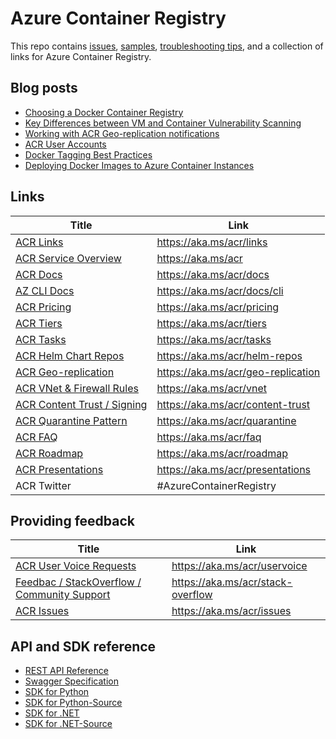 # Azure Container Registry

This repo contains [issues](https://github.com/Azure/acr/issues), [samples](./docs), [troubleshooting tips](./docs/Troubleshooting%20Guide.md), and a collection of links for Azure Container Registry.

## Blog posts

* [Choosing a Docker Container Registry](https://stevelasker.blog/2018/11/14/choosing-a-docker-container-registry/)
* [Key Differences between VM and Container Vulnerability Scanning](https://stevelasker.blog/2018/06/27/key-differences-between-vm-and-container-vulnerability-scanning/)
* [Working with ACR Geo-replication notifications](https://stevelasker.blog/2018/01/29/working-with-acr-geo-replication-notifications/)
* [ACR User Accounts](https://stevelasker.blog/2016/11/17/azure-container-registry-user-accounts/)
* [Docker Tagging Best Practices](https://stevelasker.blog/2018/03/01/docker-tagging-best-practices-for-tagging-and-versioning-docker-images/)
* [Deploying Docker Images to Azure Container Instances](https://stevelasker.blog/2017/07/28/deploying-docker-images-from-the-azure-container-registry-to-azure-container-instances/)


## Links
| Title | Link |
| - | - |
| [ACR Links](https://aka.ms/acr/links) | https://aka.ms/acr/links | 
| [ACR Service Overview](https://aka.ms/acr) | https://aka.ms/acr |
| [ACR Docs](https://aka.ms/acr/docs) | https://aka.ms/acr/docs |
| [AZ CLI Docs](https://aka.ms/acr/docs/cli) | https://aka.ms/acr/docs/cli |
| [ACR Pricing](https://aka.ms/acr/pricing) | https://aka.ms/acr/pricing |
| [ACR Tiers](https://aka.ms/acr/tiers) | https://aka.ms/acr/tiers |
| [ACR Tasks](https://aka.ms/acr/tasks) | https://aka.ms/acr/tasks |
| [ACR Helm Chart Repos](https://aka.ms/acr/helm-repos) | https://aka.ms/acr/helm-repos |
| [ACR Geo-replication](https://aka.ms/acr/geo-replication) | https://aka.ms/acr/geo-replication |
| [ACR VNet & Firewall Rules](https://aka.ms/acr/vnet) | https://aka.ms/acr/vnet |
| [ACR Content Trust / Signing](https://aka.ms/acr/content-trust) | https://aka.ms/acr/content-trust |
| [ACR Quarantine Pattern](https://aka.ms/acr/quarantine) | https://aka.ms/acr/quarantine |
| [ACR FAQ](https://aka.ms/acr/faq) | https://aka.ms/acr/faq |
| [ACR Roadmap](https://aka.ms/acr/roadmap) | https://aka.ms/acr/roadmap |
| [ACR Presentations](https://aka.ms/acr/presentations) | https://aka.ms/acr/presentations |
| ACR Twitter | #AzureContainerRegistry |

## Providing feedback
| Title | Link |
|-|-|
| [ACR User Voice Requests](https://aka.ms/acr/uservoice) | https://aka.ms/acr/uservoice |
| [Feedbac / StackOverflow / Community Support](https://aka.ms/acr/stack-overflow) | https://aka.ms/acr/stack-overflow |
| [ACR Issues](https://aka.ms/acr/issues) | https://aka.ms/acr/issues |

## API and SDK reference

* [REST API Reference](https://docs.microsoft.com/rest/api/containerregistry/)
* [Swagger Specification](https://github.com/Azure/azure-rest-api-specs/blob/master/specification/containerregistry/resource-manager/Microsoft.ContainerRegistry/stable/2017-10-01/containerregistry.json)
* [SDK for Python](https://pypi.python.org/pypi/azure-mgmt-containerregistry)
* [SDK for Python-Source](https://github.com/Azure/azure-sdk-for-python/tree/master/azure-mgmt-containerregistry)
* [SDK for .NET](https://www.nuget.org/packages/Microsoft.Azure.Management.ContainerRegistry)
* [SDK for .NET-Source](https://github.com/Azure/azure-sdk-for-net/tree/master/src/SDKs/ContainerRegistry)

